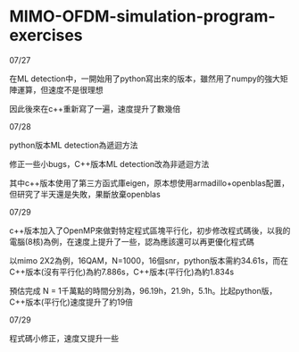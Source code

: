 ﻿# MIMO-OFDM-simulation-program-exercises

07/27

在ML detection中，一開始用了python寫出來的版本，雖然用了numpy的強大矩陣運算，但速度不是很理想

因此後來在c++重新寫了一遍，速度提升了數幾倍


07/28

python版本ML detection為遞迴方法

修正一些小bugs，C++版本ML detection改為非遞迴方法

其中c++版本使用了第三方函式庫eigen，原本想使用armadillo+openblas配置，但研究了半天還是失敗，果斷放棄openblas


07/29

c++版本加入了OpenMP來做對特定程式區塊平行化，初步修改程式碼後，以我的電腦(8核)為例，在速度上提升了一些，認為應該還可以再更優化程式碼

以mimo 2X2為例，16QAM，N=1000，16個snr，python版本需約34.61s，而在C++版本(沒有平行化)為約7.886s，C++版本(平行化)為約1.834s

預估完成 N = 1千萬點的時間分別為，96.19h，21.9h，5.1h。比起python版，C++版本(平行化)速度提升了約19倍

07/29

程式碼小修正，速度又提升一些